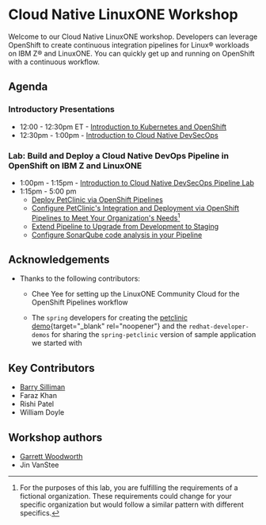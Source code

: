 # Cloud Native LinuxONE Workshop 

Welcome to our Cloud Native LinuxONE workshop. Developers can leverage OpenShift to create continuous integration pipelines for Linux® workloads on IBM Z® and LinuxONE. You can quickly get up and running on OpenShift with a continuous workflow.

## Agenda

### Introductory Presentations

* 12:00 - 12:30pm ET - [Introduction to Kubernetes and OpenShift](presentations/Kubernetes_Openshift_Introduction.pdf)
* 12:30pm - 1:00pm - [Introduction to Cloud Native DevSecOps](presentations/CloudNativeWorkshopDevSecOps.pdf)

### Lab: Build and Deploy a Cloud Native DevOps Pipeline in OpenShift on IBM Z and LinuxONE

* 1:00pm - 1:15pm - [Introduction to Cloud Native DevSecOps Pipeline Lab](introduction.md)
* 1:15pm - 5:00 pm
    * [Deploy PetClinic via OpenShift Pipelines](on-premises-lab/build-and-deploy/index.md)
    * [Configure PetClinic's Integration and Deployment via OpenShift Pipelines to Meet Your Organization's Needs](on-premises-lab/full-dev-pipeline/index.md)[^1]
    * [Extend Pipeline to Upgrade from Development to Staging](on-premises-lab/application-promotion/index.md)
    * [Configure SonarQube code analysis in your Pipeline](on-premises-lab/devsecops/devsecops.md)

[^1]: For the purposes of this lab, you are fulfilling the requirements of a fictional organization. These requirements could change for your specific organization but would follow a similar pattern with different specifics.

## Acknowledgements
* Thanks to the following contributors:

    - Chee Yee for setting up the LinuxONE Community Cloud for the OpenShift Pipelines workflow

    - The `spring` developers for creating the [petclinic demo](https://projects.spring.io/spring-petclinic/){target="_blank" rel="noopener"} and the `redhat-developer-demos` for sharing the `spring-petclinic` version of sample application we started with

## Key Contributors
* [Barry Silliman](mailto:silliman@us.ibm.com)
* Faraz Khan
* Rishi Patel
* William Doyle

## Workshop authors
* [Garrett Woodworth](mailto:garrett.lee.woodworth@ibm.com)
* Jin VanStee
